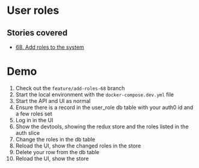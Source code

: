 # User roles

## Stories covered

- [68. Add roles to the system](https://github.com/icipe-official/vectoratlas-software-code/issues/68)

# Demo
1. Check out the `feature/add-roles-68` branch
1. Start the local environment with the `docker-compose.dev.yml` file
1. Start the API and UI as normal
1. Ensure there is a record in the user_role db table with your auth0 id and a few roles set
1. Log in in the UI
1. Show the devtools, showing the redux store and the roles listed in the auth slice
1. Change the roles in the db table
1. Reload the UI, show the changed roles in the store
1. Delete your row from the db table
1. Reload the UI, show the store